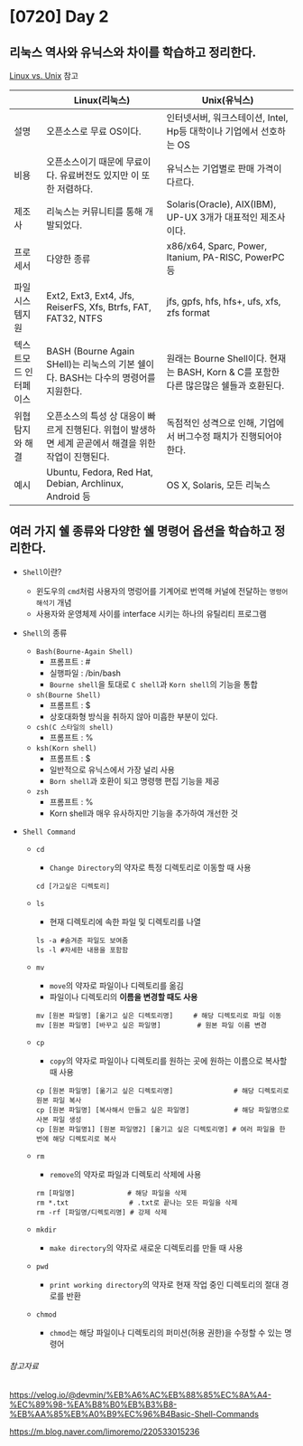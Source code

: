 # [0720] Day 2 

## 리눅스 역사와 유닉스와 차이를 학습하고 정리한다.

[Linux vs. Unix](https://www.diffen.com/difference/Linux_vs_Unix) 참고



|                       | Linux(리눅스)                                                | Unix(유닉스)                                                 |
| --------------------- | ------------------------------------------------------------ | ------------------------------------------------------------ |
| 설명                  | 오픈소스로 무료 OS이다.                                      | 인터넷서버, 워크스테이션, Intel, Hp등 대학이나 기업에서 선호하는 OS |
| 비용                  | 오픈소스이기 때문에 무료이다. 유료버전도 있지만 이 또한 저렴하다. | 유닉스는 기업별로 판매 가격이 다르다.                        |
| 제조사                | 리눅스는 커뮤니티를 통해 개발되었다.                         | Solaris(Oracle), AIX(IBM), UP-UX 3개가 대표적인 제조사이다.  |
| 프로세서              | 다양한 종류                                                  | x86/x64, Sparc, Power, Itanium, PA-RISC, PowerPC 등          |
| 파일 시스템지원       | Ext2, Ext3, Ext4, Jfs, ReiserFS, Xfs, Btrfs, FAT, FAT32, NTFS | jfs, gpfs, hfs, hfs+, ufs, xfs, zfs format                   |
| 텍스트모드 인터페이스 | BASH (Bourne Again SHell)는 리눅스의 기본 쉘이다. BASH는 다수의 명령어를 지원한다. | 원래는 Bourne Shell이다. 현재는 BASH, Korn & C를 포함한 다른 많은많은 쉘들과 호환된다. |
| 위협 탐지와 해결      | 오픈소스의 특성 상 대응이 빠르게 진행된다. 위협이 발생하면 세계 곧곧에서 해결을 위한 작업이 진행된다. | 독점적인 성격으로 인해, 기업에서 버그수정 패치가 진행되어야한다. |
| 예시                  | Ubuntu, Fedora, Red Hat, Debian, Archlinux, Android 등       | OS X, Solaris, 모든 리눅스                                   |





## 여러 가지 쉘 종류와 다양한 쉘 명령어 옵션을 학습하고 정리한다.

- `Shell`이란?
  - 윈도우의 `cmd`처럼 사용자의 명렁어를 기계어로 번역해 커널에 전달하는 `명령어 해석기` 개념
  - 사용자와 운영체제 사이를 interface 시키는 하나의 유틸리티 프로그램

- `Shell`의 종류
  - `Bash(Bourne-Again Shell)`
    - 프롬프트 : #
    - 실행파일 : /bin/bash
    - `Bourne shell`을 토대로 `C shell`과 `Korn shell`의 기능을 통합
  - `sh(Bourne Shell)`
    - 프롬프트 : $
    - 상호대화형 방식을 취하지 않아 미흡한 부분이 있다.
  - `csh(C 스타일의 shell)`
    - 프롬프트 : %
  - `ksh(Korn shell)`
    - 프롬프트 : $
    - 일반적으로 유닉스에서 가장 널리 사용
    - `Born shell`과 호환이 되고 명령행 편집 기능을 제공
  - `zsh`
    - 프롬프트 : %
    - Korn shell과 매우 유사하지만 기능을 추가하여 개선한 것

- `Shell Command`

  - `cd`

    - `Change Directory`의 약자로 특정 디렉토리로 이동할 때 사용

    ```shell
    cd [가고싶은 디렉토리]
    ```

  - `ls`

    - 현재 디렉토리에 속한 파일 및 디렉토리를 나열

    ```shell
    ls -a #숨겨준 파일도 보여줌
    ls -l #자세한 내용을 포함함
    ```

  - `mv`

    - `move`의 약자로 파일이나 디렉토리를 옮김
    - 파일이나 디렉토리의 **이름을 변경할 때도 사용**

    ```shell
    mv [원본 파일명] [옮기고 싶은 디렉토리명]     # 해당 디렉토리로 파일 이동
    mv [원본 파일명] [바꾸고 싶은 파일명]         # 원본 파일 이름 변경
    ```

  - `cp`

    - `copy`의 약자로 파일이나 디렉토리를 원하는 곳에 원하는 이름으로 복사할 때 사용

    ```shell
    cp [원본 파일명] [옮기고 싶은 디렉토리명]               # 해당 디렉토리로 원본 파일 복사 
    cp [원본 파일명] [복사해서 만들고 싶은 파일명]           # 해당 파일명으로 사본 파일 생성
    cp [원본 파일명1] [원본 파일명2] [옮기고 싶은 디렉토리명] # 여러 파일을 한 번에 해당 디렉토리로 복사
    ```

  - `rm`

    - `remove`의 약자로 파일과 디렉토리 삭제에 사용

    ```shell
    rm [파일명]  			 # 해당 파일을 삭제
    rm *.txt    		   # .txt로 끝나는 모든 파일을 삭제
    rm -rf [파일명/디렉토리명] # 강제 삭제
    ```

  - `mkdir`
    - `make directory`의 약자로 새로운 디렉토리를 만들 때 사용
  - `pwd`
    - `print working directory`의 약자로 현재 작업 중인 디렉토리의 절대 경로를 반환
  - `chmod`
    - `chmod`는 해당 파일이나 디렉토리의 퍼미션(허용 권한)을 수정할 수 있는 명령어



###### 참고자료

https://velog.io/@devmin/%EB%A6%AC%EB%88%85%EC%8A%A4-%EC%89%98-%EA%B8%B0%EB%B3%B8-%EB%AA%85%EB%A0%B9%EC%96%B4Basic-Shell-Commands

https://m.blog.naver.com/limoremo/220533015236